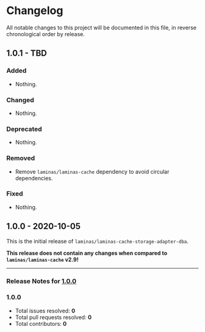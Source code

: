 # Changelog

All notable changes to this project will be documented in this file, in reverse chronological order by release.

## 1.0.1 - TBD

### Added

- Nothing.

### Changed

- Nothing.

### Deprecated

- Nothing.

### Removed

- Remove `laminas/laminas-cache` dependency to avoid circular dependencies.

### Fixed

- Nothing.

## 1.0.0 - 2020-10-05

This is the initial release of `laminas/laminas-cache-storage-adapter-dba`.

 **This release does not contain any changes when compared to `laminas/laminas-cache` v2.9!** 



-----

### Release Notes for [1.0.0](https://github.com/laminas/laminas-cache-storage-adapter-dba/milestone/1)



### 1.0.0

- Total issues resolved: **0**
- Total pull requests resolved: **0**
- Total contributors: **0**


